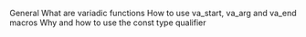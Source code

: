 General
What are variadic functions
How to use va_start, va_arg and va_end macros
Why and how to use the const type qualifier

